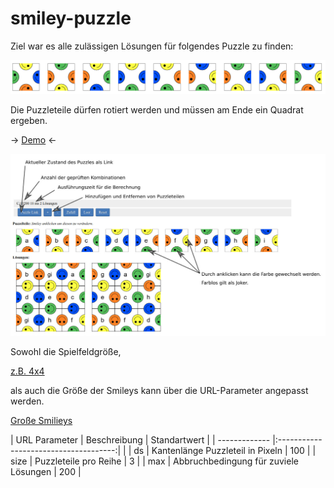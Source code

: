 smiley-puzzle
===========

Ziel war es alle zulässigen Lösungen für folgendes Puzzle zu finden:

![Puzzleteile](https://raw.githubusercontent.com/teodoc/smiley-puzzle/master/img/smileys.png)

Die Puzzleteile dürfen rotiert werden und müssen am Ende ein Quadrat ergeben.

-> [Demo](https://0x53.org/smiley-puzzle/)  <-


![Info](https://raw.githubusercontent.com/teodoc/smiley-puzzle/master/img/info.jpg)

Sowohl die Spielfeldgröße,

[z.B. 4x4](https://0x53.org/smiley-puzzle/?puzzle=W1siYSIsLTQsMSwtMywtMl0sWyJiIiwtMyw0LC0zLC00XSxbImMiLDMsLTQsMiwtMV0sWyJkIiwxLDMsLTMsLTFdLFsiZSIsMywzLC0zLC00XSxbImYiLDEsMiwxLDNdLFsiZyIsMSwtMiwtNCwtMV0sWyJoIiwtMywtMiwtMiwtM10sWyJpIiwtMywtMSwxLC00XSxbImoiLDQsMywzLDRdLFsiayIsLTMsMSwtMSwtMl0sWyJsIiw0LDIsLTMsMV0sWyJtIiw0LC0zLC0zLC0zXSxbIm4iLDQsLTIsMywtM10sWyJvIiwtMiwyLDQsMl0sWyJwIiwxLDEsLTQsLTFdXQ==&size=4)

als auch die Größe der Smileys kann über die URL-Parameter angepasst werden.

[Große Smilieys](https://0x53.org/smiley-puzzle/?ds=400&puzzle=W1siYSIsMSwtNCwtMiwzXSxbImIiLC0zLDIsMSwtMl0sWyJjIiwtMSwzLDQsLTJdLFsiZCIsLTEsNCwzLC00XSxbImUiLC0xLDIsMywtNF0sWyJmIiwtNCwxLDMsLTJdLFsiZyIsLTMsNCwxLC0yXSxbImgiLC0zLDIsMSwtNF0sWyJpIiw0LDEsLTIsLTNdXQ==&size=3)
 
| URL Parameter | Beschreibung                          | Standartwert |
| ------------- |:-------------------------------------:|              |
| ds            | Kantenlänge Puzzleteil in Pixeln      | 100          |
| size          | Puzzleteile pro Reihe                 | 3            |
| max           | Abbruchbedingung für zuviele Lösungen | 200          |
